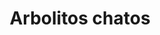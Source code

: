 ---
title: Arbolitos chatos
date: 
draft: false

# descripcion
description : Arbol de la vida chato

materials: Plata 925

color: Plateado

dimensions: 2,8cm

code: 01-01-0021

type: "Aros"

categories: []

price: $3.350,00

price_eftvo: $2.850,00

# Images
# first image will be shown in the product page
images:
  # - image: "images/path_to_image"
  # La ubicacion de las imagenes es imagenes/Aros/Aros.Colgantes/01-01-0021-arbolitos-chatos
  - image: "./images/aros/colgantes/01-01-0021-arbol-de-la-vida-chato_a.jpeg"
  - image: "./images/aros/colgantes/01-01-0021-arbol-de-la-vida-chato_b.jpeg"
---